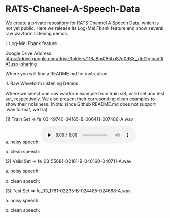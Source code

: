 # RATS-Chaneel-A-Speech-Data
We create a private repository for RATS Channel A Speech Data, which is not yet public. Here we release its Log-Mel Fbank feature and show several raw wavform listening demos.

I. Log-Mel Fbank feature

Google Drive Address: <https://drive.google.com/drive/folders/118JBm0B5txiS7q09SX_xlbf2glbad0jA?usp=sharing>

Where you will find a README.md for instrcution.

II. Raw Waveform Listening Demos

Where we select one raw wavform example from train set, valid set and test set, respectively. We also present their corresonding clean examples to show their noisiness. (Note: since Github README.md does not support .wav format, we tra)

(1) Train Set => fe_03_49740-04165-B-006411-007486-A.wav

a. noisy speech: 
<audio id="audio" controls="" preload="none">
      <source id="mp4" src="https://github.com/YUCHEN005/RATS-Chaneel-A-Speech-Data/tree/main/demos/train_noisy.mp4">
</audio>

b. clean speech:

(2) Valid Set => fe_03_55681-02161-B-040160-040711-A.wav

a. noisy speech: 

b. clean speech:

(3) Test Set => fe_03_1781-02235-B-024485-024688-A.wav

a. noisy speech: 

b. clean speech:

